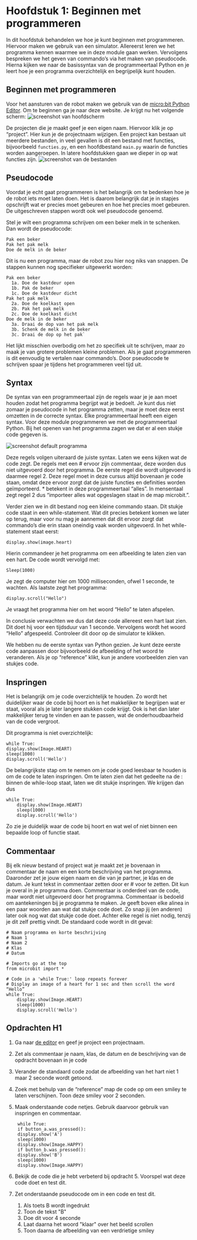 # Hoofdstuk 1: Beginnen met programmeren

In dit hoofdstuk behandelen we hoe je kunt beginnen met programmeren. 
Hiervoor maken we gebruik van een simulator. Allereerst leren we het 
programma kennen waarmee we in deze module gaan werken. Vervolgens 
bespreken we het geven van commando’s via het maken van pseudocode. 
Hierna kijken we naar de basissyntax van de programmeertaal Python en 
je leert hoe je een programma overzichtelijk en begrijpelijk kunt houden.

## Beginnen met programmeren

Voor het aansturen van de robot maken we gebruik van de [micro:bit Python 
Editor](https://python.microbit.org/v/3 "Klik hier om naar de editor te 
gaan"). Om te beginnen ga je naar deze website. Je krijgt nu het volgende 
scherm:
![screenshot van hoofdscherm](/img/h1.1.png)

De projecten die je maakt geef je een eigen naam. Hiervoor klik je op 
“project”. Hier kun je de projectnaam wijzigen. Een project kan bestaan uit 
meerdere bestanden, in veel gevallen is dit een bestand met functies, 
bijvoorbeeld `functies.py`, en een hoofdbestand `main.py` waarin de functies 
worden aangeroepen. In latere hoofdstukken gaan we dieper in op wat functies 
zijn.
![screenshot van de bestanden](/img/h1.2.png)

## Pseudocode

Voordat je echt gaat programmeren is het belangrijk om te bedenken hoe je 
de robot iets moet laten doen. Het is daarom belangrijk dat je in stapjes 
opschrijft wat er precies moet gebeuren en hoe het precies moet gebeuren. 
De uitgeschreven stappen wordt ook wel pseudocode genoemd. 

Stel je wilt een programma schrijven om een beker melk in te schenken. Dan 
wordt de pseudocode:

	Pak een beker 
	Pak het pak melk 
	Doe de melk in de beker

Dit is nu een programma, maar de robot zou hier nog niks van snappen. De 
stappen kunnen nog specifieker uitgewerkt worden: 
 
	Pak een beker 
	  1a. Doe de kastdeur open 
	  1b. Pak de beker 
	  1c. Doe de kastdeur dicht 
	Pak het pak melk 
	  2a. Doe de koelkast open 
	  2b. Pak het pak melk 
	  2c. Doe de koelkast dicht 
	Doe de melk in de beker
	  3a. Draai de dop van het pak melk 
	  3b. Schenk de melk in de beker 
	  3c. Draai de dop op het pak`

Het lijkt misschien overbodig om het zo specifiek uit te schrijven, maar zo 
maak je van grotere problemen kleine problemen. Als je gaat programmeren is 
dit eenvoudig te vertalen naar commando’s. Door pseudocode te schrijven spaar 
je tijdens het programmeren veel tijd uit.

## Syntax

De syntax van een programmeertaal zijn de regels waar je je aan moet houden 
zodat het programma begrijpt wat je bedoelt. Je kunt dus niet zomaar je 
pseudocode in het programma zetten, maar je moet deze eerst omzetten in de 
correcte syntax. Elke programmeertaal heeft een eigen syntax. Voor deze module 
programmeren we met de programmeertaal Python. Bij het openen van het 
programma zagen we dat er al een stukje code gegeven is.

![screenshot default programma](/img/h1.3.png)

Deze regels volgen uiteraard de juiste syntax. Laten we eens kijken wat de 
code zegt. De regels met een # ervoor zijn commentaar, deze worden dus niet 
uitgevoerd door het programma. De eerste regel die wordt uitgevoerd is daarmee 
regel 2. Deze regel moet in deze cursus altijd bovenaan je code staan, omdat 
deze ervoor zorgt dat de juiste functies en definities worden geïmporteerd. 
\* betekent in deze programmeertaal “alles”. In mensentaal zegt regel 2 dus 
“importeer alles wat opgeslagen staat in de map microbit.”.  

Verder zien we in dit bestand nog een kleine commando staan. Dit stukje code 
staat in een while-statement. Wat dit precies betekent komen we later op terug, 
maar voor nu mag je aannemen dat dit ervoor zorgt dat commando’s die erin staan 
oneindig vaak worden uitgevoerd. In het while-statement staat eerst:

	display.show(image.heart)

Hierin commandeer je het programma om een afbeelding te laten zien van een 
hart. De code wordt vervolgd met:

	Sleep(1000) 

Je zegt de computer hier om 1000 milliseconden, ofwel 1 seconde, te wachten. 
Als laatste zegt het programma:

	display.scroll("Hello") 

Je vraagt het programma hier om het woord “Hello” te laten afspelen.

In conclusie verwachten we dus dat deze code allereest een hart laat zien. 
Dit doet hij voor een tijdsduur van 1 seconde. Vervolgens wordt het woord 
“Hello” afgespeeld. Controleer dit door op de simulator te klikken.

We hebben nu de eerste syntax van Python gezien. Je kunt deze eerste code 
aanpassen door bijvoorbeeld de afbeelding of het woord te veranderen. Als je 
op “reference” klikt, kun je andere voorbeelden zien van stukjes code.

## Inspringen

Het is belangrijk om je code overzichtelijk te houden. Zo wordt het 
duidelijker waar de code bij hoort en is het makkelijker te begrijpen wat er 
staat, vooral als je later langere stukken code krijgt. Ook is het dan later 
makkelijker terug te vinden en aan te passen, wat de onderhoudbaarheid van de 
code vergroot. 

Dit programma is niet overzichtelijk: 

	while True: 
	display.show(Image.HEART) 
	sleep(1000) 
	display.scroll('Hello')

De belangrijkste stap om te nemen om je code goed leesbaar te houden is om 
de code te laten  inspringen. Om te laten zien dat het gedeelte na de : binnen 
de while-loop staat, laten we dit stukje inspringen. We krijgen dan dus  

	while True: 
		display.show(Image.HEART) 
		sleep(1000) 
		display.scroll('Hello') 

Zo zie je duidelijk waar de code bij hoort en wat wel of niet binnen een 
bepaalde loop of functie staat.  

## Commentaar

Bij elk nieuw bestand of project wat je maakt zet je bovenaan in commentaar 
de naam en een korte beschrijving van het programma. Daaronder zet je jouw 
eigen naam en die van je partner, je klas en de datum. Je kunt tekst in 
commentaar zetten door er # voor te zetten. Dit kun je overal in je programma 
doen. Commentaar is onderdeel van de code, maar wordt niet uitgevoerd door 
het programma.  Commentaar is bedoeld om aantekeningen bij je programma te 
maken. Je geeft boven elke alinea in een paar woorden aan wat dat  stukje code 
doet. Zo snap jij (en anderen) later ook nog wat dat stukje code doet. Achter 
elke regel is niet nodig, tenzij je dit zelf prettig vindt. De standaard code 
wordt in dit geval: 

	# Naam programma en korte beschrijving
	# Naam 1 
	# Naam 2  
	# Klas  
	# Datum 
	
	# Imports go at the top 
	from microbit import *
	
	# Code in a 'while True:' loop repeats forever 
	# Display an image of a heart for 1 sec and then scroll the word “Hello” 
	while True: 
		display.show(Image.HEART) 
		sleep(1000) 
		display.scroll('Hello')

## Opdrachten H1
1. Ga naar [de editor](https://python.microbit.org/v/3) en geef je project een projectnaam.
2. Zet als commentaar je naam, klas, de datum en de beschrijving van de 
opdracht bovenaan in je code
3. Verander de standaard code zodat de afbeelding van het hart niet 1 maar 
2 seconde wordt getoond.
4. Zoek met behulp van de “reference” map de code op om een smiley te laten 
verschijnen. Toon deze smiley voor 2 seconden.
5. Maak onderstaande code netjes. Gebruik daarvoor gebruik van inspringen en 
commentaar.  

		while True: 
		if button_a.was_pressed(): 
		display.show('A') 
		sleep(1000) 
		display.show(Image.HAPPY) 
		if button_b.was_pressed(): 
		display.show('B') 
		sleep(1000) 
		display.show(Image.HAPPY) 

6. Bekijk de code die je hebt verbeterd bij opdracht 5. Voorspel wat deze code 
doet en test dit.
7. Zet onderstaande pseudocode om in een code en test dit.
	1. Als toets B wordt ingedrukt 
	2. Toon de tekst "B" 
	3. Doe dit voor 4 seconde 
	4. Laat daarna het woord "klaar" over het beeld scrollen 
	5. Toon daarna de afbeelding van een verdrietige smiley 